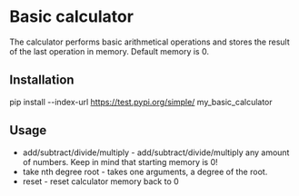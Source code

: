 # Basic calculator

The calculator performs basic arithmetical operations and stores the result of the last operation in memory. Default memory is 0.

## Installation
pip install --index-url https://test.pypi.org/simple/ my_basic_calculator

## Usage

- add/subtract/divide/multiply - add/subtract/divide/multiply any amount of numbers. Keep in mind that starting memory is 0!
- take nth degree root - takes one arguments,  a degree of the root. 
- reset - reset calculator memory back  to 0

  
